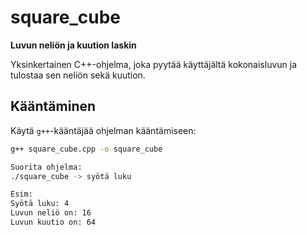 # square_cube

**Luvun neliön ja kuution laskin**

Yksinkertainen C++-ohjelma, joka pyytää käyttäjältä kokonaisluvun ja tulostaa sen neliön sekä kuution.

## Kääntäminen

Käytä `g++`-kääntäjää ohjelman kääntämiseen:

```bash
g++ square_cube.cpp -o square_cube

Suorita ohjelma:
./square_cube -> syötä luku

Esim:
Syötä luku: 4
Luvun neliö on: 16
Luvun kuutio on: 64
